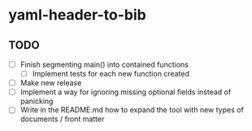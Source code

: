 # yaml-header-to-bib

## TODO
- [ ] Finish segmenting main() into contained functions
  - [ ] Implement tests for each new function created
- [ ] Make new release
- [ ] Implement a way for ignoring missing optional fields instead of panicking
- [ ] Write in the README.md how to expand the tool with new types of documents / front matter